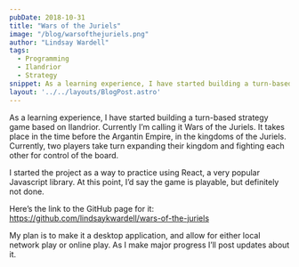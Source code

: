 ```yaml
---
pubDate: 2018-10-31
title: "Wars of the Juriels"
image: "/blog/warsofthejuriels.png"
author: "Lindsay Wardell"
tags:
  - Programming
  - Ilandrior
  - Strategy
snippet: As a learning experience, I have started building a turn-based strategy game based on Ilandrior.
layout: '../../layouts/BlogPost.astro'
---
```

As a learning experience, I have started building a turn-based strategy game based on Ilandrior. Currently I’m calling it Wars of the Juriels. It takes place in the time before the Argantin Empire, in the kingdoms of the Juriels. Currently, two players take turn expanding their kingdom and fighting each other for control of the board.

I started the project as a way to practice using React, a very popular Javascript library. At this point, I’d say the game is playable, but definitely not done.

Here’s the link to the GitHub page for it: https://github.com/lindsaykwardell/wars-of-the-juriels

My plan is to make it a desktop application, and allow for either local network play or online play. As I make major progress I’ll post updates about it.